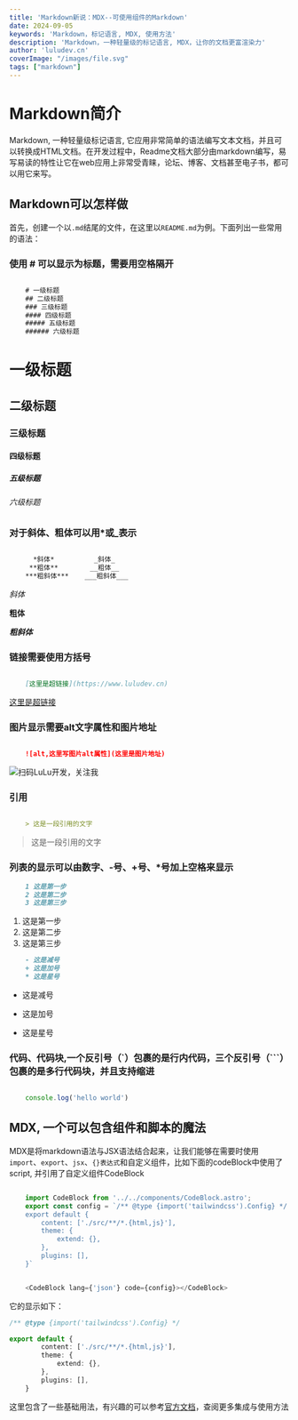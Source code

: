 ```yaml
---
title: 'Markdown新说：MDX--可使用组件的Markdown'
date: 2024-09-05
keywords: 'Markdown，标记语言, MDX, 使用方法'
description: 'Markdown，一种轻量级的标记语言, MDX，让你的文档更富渲染力'
author: 'luludev.cn'
coverImage: "/images/file.svg"
tags: ["markdown"]
---
```


# Markdown简介

Markdown, 一种轻量级标记语言, 它应用非常简单的语法编写文本文档，并且可以转换成HTML文档。在开发过程中，Readme文档大部分由markdown编写，易写易读的特性让它在web应用上非常受青睐，论坛、博客、文档甚至电子书，都可以用它来写。


 ## Markdown可以怎样做

首先，创建一个以`.md`结尾的文件，在这里以`README.md`为例。下面列出一些常用的语法：

### 使用 # 可以显示为标题，需要用空格隔开
```md

    # 一级标题
    ## 二级标题
    ### 三级标题
    #### 四级标题
    ##### 五级标题
    ###### 六级标题

```

# 一级标题
## 二级标题
### 三级标题
#### 四级标题
##### 五级标题
###### 六级标题


### 对于斜体、粗体可以用*或_表示
```md

      *斜体*          _斜体_
     **粗体**        __粗体__
    ***粗斜体***    ___粗斜体___

```
*斜体*

**粗体**

***粗斜体***


### 链接需要使用方括号
```md

    [这里是超链接](https://www.luludev.cn)

```
[这里是超链接](https://www.luludev.cn)


### 图片显示需要alt文字属性和图片地址
```md

    ![alt,这里写图片alt属性](这里是图片地址)

```
![扫码LuLu开发，关注我](https://www.luludev.cn/gzh.png)


### 引用

```md

    > 这是一段引用的文字

```
> 这是一段引用的文字


### 列表的显示可以由数字、-号、+号、*号加上空格来显示

```md
    1 这是第一步
    2 这是第二步
    3 这是第三步

```

1. 这是第一步
2. 这是第二步   
3. 这是第三步


```md
    - 这是减号
    + 这是加号
    * 这是星号

```

- 这是减号
+ 这是加号   
* 这是星号


### 代码、代码块,一个反引号（`）包裹的是行内代码，三个反引号（```）包裹的是多行代码块，并且支持缩进

```js

    console.log('hello world')

```


 ## MDX, 一个可以包含组件和脚本的魔法
MDX是将markdown语法与JSX语法结合起来，让我们能够在需要时使用`import`、`export`、`jsx`、`{}表达式`和自定义组件，比如下面的codeBlock中使用了script, 并引用了自定义组件CodeBlock

```ts

    import CodeBlock from '../../components/CodeBlock.astro';
    export const config = `/** @type {import('tailwindcss').Config} */
    export default {
        content: ['./src/**/*.{html,js}'],
        theme: {
            extend: {},
        },
        plugins: [],
    }`


    <CodeBlock lang={'json'} code={config}></CodeBlock>

```
它的显示如下：

```ts
/** @type {import('tailwindcss').Config} */

export default {
        content: ['./src/**/*.{html,js}'],
        theme: {
            extend: {},
        },
        plugins: [],
    }
```


这里包含了一些基础用法，有兴趣的可以参考[官方文档](https://github.com/mdx-js/mdx)，查阅更多集成与使用方法
 

